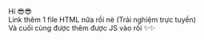 Hí 😎😎                                                               
Link thêm 1 file HTML nữa rồi nè (Trải nghiệm trực tuyến)                                                     
Và cuối cùng được thêm được JS vào rồi ✨✨
